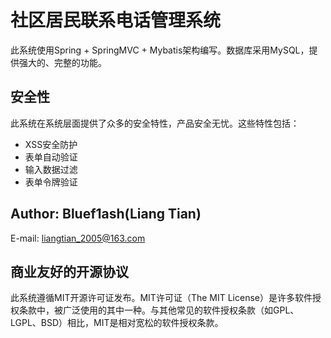 # 社区居民联系电话管理系统
此系统使用Spring + SpringMVC + Mybatis架构编写。数据库采用MySQL，提供强大的、完整的功能。

## 安全性
此系统在系统层面提供了众多的安全特性，产品安全无忧。这些特性包括：

* XSS安全防护
* 表单自动验证
* 输入数据过滤
* 表单令牌验证

## Author: Bluef1ash(Liang Tian)
E-mail: liangtian_2005@163.com

## 商业友好的开源协议
此系统遵循MIT开源许可证发布。MIT许可证（The MIT License）是许多软件授权条款中，被广泛使用的其中一种。与其他常见的软件授权条款（如GPL、LGPL、BSD）相比，MIT是相对宽松的软件授权条款。
